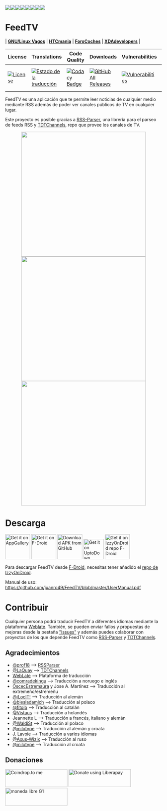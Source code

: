 [![](https://sourcerer.io/fame/juanro49/juanro49/FeedTV/images/0)](https://sourcerer.io/fame/juanro49/juanro49/FeedTV/links/0)[![](https://sourcerer.io/fame/juanro49/juanro49/FeedTV/images/1)](https://sourcerer.io/fame/juanro49/juanro49/FeedTV/links/1)[![](https://sourcerer.io/fame/juanro49/juanro49/FeedTV/images/2)](https://sourcerer.io/fame/juanro49/juanro49/FeedTV/links/2)[![](https://sourcerer.io/fame/juanro49/juanro49/FeedTV/images/3)](https://sourcerer.io/fame/juanro49/juanro49/FeedTV/links/3)[![](https://sourcerer.io/fame/juanro49/juanro49/FeedTV/images/4)](https://sourcerer.io/fame/juanro49/juanro49/FeedTV/links/4)[![](https://sourcerer.io/fame/juanro49/juanro49/FeedTV/images/5)](https://sourcerer.io/fame/juanro49/juanro49/FeedTV/links/5)[![](https://sourcerer.io/fame/juanro49/juanro49/FeedTV/images/6)](https://sourcerer.io/fame/juanro49/juanro49/FeedTV/links/6)[![](https://sourcerer.io/fame/juanro49/juanro49/FeedTV/images/7)](https://sourcerer.io/fame/juanro49/juanro49/FeedTV/links/7)

# FeedTV

| [**GNU/Linux Vagos**](https://gnulinuxvagos.es/topic/10896-appopen-source-feedtv-noticias-y-tv-desde-cualquier-lugar/) | [**HTCmania**](https://www.htcmania.com/showthread.php?t=1545924) | [**ForoCoches**](https://www.forocoches.com/foro/showthread.php?t=7867328) | [**XDAdevelopers**](https://forum.xda-developers.com/android/apps-games/app-feedtv-news-tv-t4082141) |

| License | Translations | Code Quality | Downloads | Vulnerabilities | Dependences | Bugs |
|---|---|---|---|---|---|---|
| [![License](https://img.shields.io/badge/License-Apache%202.0-blue.svg)](https://opensource.org/licenses/Apache-2.0) | [![Estado de la traducción](https://hosted.weblate.org/widgets/feedtv/-/svg-badge.svg)](https://hosted.weblate.org/engage/feedtv/?utm_source=widget) | [![Codacy Badge](https://api.codacy.com/project/badge/Grade/37fe446752b94703a745172c36a049bc)](https://www.codacy.com/app/juanro49/FeedTV?utm_source=github.com&amp;utm_medium=referral&amp;utm_content=juanro49/FeedTV&amp;utm_campaign=Badge_Grade) | [![GitHub All Releases](https://img.shields.io/github/downloads/juanro49/feedtv/total.svg)](https://github.com/juanro49/FeedTV/blob/master/README.md#descarga) | [![Vulnerabilities](https://sonarcloud.io/api/project_badges/measure?project=juanro49_FeedTV&metric=vulnerabilities)](https://sonarcloud.io/dashboard?id=juanro49_FeedTV) | [![Libraries.io dependency status for GitHub repo](https://img.shields.io/librariesio/github/juanro49/feedtv.svg)](https://libraries.io/github/juanro49/FeedTV) | [![Bugs](https://sonarcloud.io/api/project_badges/measure?project=juanro49_FeedTV&metric=bugs)](https://sonarcloud.io/dashboard?id=juanro49_FeedTV) |


FeedTV es una aplicación que te permite leer noticias de cualquier medio mediante RSS además de poder ver canales públicos de TV en cualquier lugar.

Este proyecto es posible gracias a [RSS-Parser](https://github.com/prof18/RSS-Parser), una librería para el parseo de feeds RSS y [TDTChannels](https://github.com/LaQuay/TDTChannels), repo que provee los canales de TV.

<p align="center"><img src="https://github.com/juanro49/FeedTV/blob/master/fastlane/metadata/android/es-ES/images/phoneScreenshots/FeedTV_01.png" height="400"> <img src="https://github.com/juanro49/FeedTV/blob/master/fastlane/metadata/android/es-ES/images/phoneScreenshots/FeedTV_03.png" height="400"> <img src="https://github.com/juanro49/FeedTV/blob/master/fastlane/metadata/android/es-ES/images/phoneScreenshots/FeedTV_04.png" height="400"></p>

# Descarga
[<img src="https://huaweimobileservices.com/wp-content/uploads/2019/12/AppGallery_DownlaodBadge_ENG.png" alt="Get it on AppGallery" height="80">](https://appgallery.cloud.huawei.com/ag/n/app/C100875081?channelId=InstaTecno&referrer=InstaTecno.com&id=c2e0bc5b7a5a4701a40ba87a8c01703e&s=E358F120887535BD012D71E8A26486D98647173F4960DD383691DC32D55D3F5F&detailType=0&v= ) [<img src="https://fdroid.gitlab.io/artwork/badge/get-it-on-es-es.png" alt="Get it on F-Droid" height="80">](https://f-droid.org/app/org.juanro.feedtv) [<img src="https://user-images.githubusercontent.com/663460/26973090-f8fdc986-4d14-11e7-995a-e7c5e79ed925.png" alt="Download APK from GitHub" height="80">](https://github.com/juanro49/FeedTV/releases/latest) [<img src="https://stc.utdstc.com/img/download-uptodown1.png" alt="Get it on UptoDown" height="65">](https://feedtv.uptodown.com/android) [<img src="https://gitlab.com/IzzyOnDroid/repo/-/raw/master/assets/IzzyOnDroid.png" alt="Get it on IzzyOnDroid repo F-Droid" height="80">](https://apt.izzysoft.de/fdroid/index/apk/org.juanro.feedtv)

Para descargar FeedTV desde [F-Droid](https://instatecno.com/f-droid-store-opensource/), necesitas tener añadido el [repo de IzzyOnDroid](https://apt.izzysoft.de/fdroid/repo?fingerprint=3BF0D6ABFEAE2F401707B6D966BE743BF0EEE49C2561B9BA39073711F628937A).

Manual de uso: https://github.com/juanro49/FeedTV/blob/master/UserManual.pdf

# Contribuir
Cualquier persona podrá traducir FeedTV a diferentes idiomas mediante la plataforma [Weblate](https://hosted.weblate.org/projects/feedtv/). También, se pueden enviar fallos y propuestas de mejoras desde la pestaña ["Issues"](https://github.com/juanro49/FeedTV/issues) y además puedes colaborar con proyectos de los que depende FeedTV como [RSS-Parser](https://github.com/prof18/RSS-Parser) y [TDTChannels](https://github.com/LaQuay/TDTChannels).

## Agradecimientos
- [@prof18](https://github.com/prof18) --> [RSSParser](https://github.com/prof18/RSS-Parser)
- [@LaQuay](https://github.com/LaQuay) --> [TDTChannels](https://github.com/LaQuay/TDTChannels)
- [WebLate](https://hosted.weblate.org/projects/feedtv/) --> Plataforma de traducción
- [@comradekingu](https://github.com/comradekingu) --> Traducción a noruego e inglés
- [OscecEstremaúra](https://oscecestremaura.wordpress.com/) y Jose A. Martínez --> Traducción al extremeño/estremeñu
- [@iLocIT!](https://github.com/ilocit) --> Traducción al alemán
- [@biesiadamich](https://github.com/biesiadamich) --> Traducción al polaco
- [@fitojb](https://github.com/fitojb) --> Traducción al catalán
- [@Vistaus](https://github.com/Vistaus) --> Traducción a holandés
- Jeannette L --> Traducción a francés, italiano y alemán
- [@WaldiSt](https://github.com/WaldiSt) --> Traducción al polaco
- [@milotype](https://github.com/milotype) --> Traducción al alemán y croata
- J. Lavoie --> Traducción a varios idiomas
- [@Axus-Wizix](https://github.com/Axus-Wizix) --> Traducción al ruso
- [@milotype](https://github.com/milotype) --> Traducción al croata

## Donaciones
[<img src="https://coindrop.to/embed-button.png" border-radius="10px" height="57" width="200px" alt="Coindrop.to me">](https://coindrop.to/juanro49) [<img alt="Donate using Liberapay" border-radius="10px" height="57" width="200px" src="https://liberapay.com/assets/widgets/donate.svg">](https://liberapay.com/juanro49/donate) [<img src="https://cesium.duniter.io/img/duniter_button.svg" border-radius="10px" height="57" width="200px" alt="moneda libre G1">](https://cesium.duniter.io/api/#/v1/payment/5eETo8btrVGYTTyC5nAvqCPmLBok4aRLhxiGP7dy3Wqw?comment=Donaci%C3%B3n%20github)

